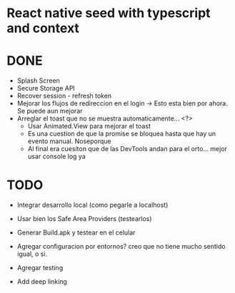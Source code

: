# React native seed with typescript and context

# DONE
* Splash Screen
* Secure Storage API
* Recover session - refresh token
* Mejorar los flujos de redireccion en el login -> Esto esta bien por ahora. Se puede aun mejorar
* Arreglar el toast que no se muestra automaticamente... <?>
  * Usar Animated.View para mejorar el toast
  * Es una cuestion de que la promise se bloquea hasta que hay un evento manual. Noseporque 
  * Al final era cuesiton que de las DevTools andan para el orto... mejor usar console log ya

# TODO
* Integrar desarrollo local (como pegarle a localhost)
* Usar bien los Safe Area Providers (testearlos)
* Generar Build.apk y testear en el celular
* Agregar configuracion por entornos? creo que no tiene mucho sentido igual, o si.

* Agregar testing
* Add deep linking